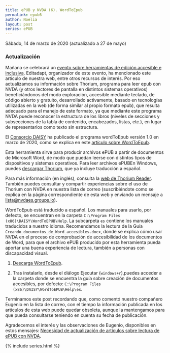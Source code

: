 ```yaml
---
title: ePUB y NVDA (6). WordToEpub
permalink: epub6
author: Noelia
layout: post
series: ePUB
---
```


<footer>Sábado, 14 de marzo de 2020 (actualizado a 27 de mayo)</footer>



### Actualización ###

Mañana se celebrará un [evento sobre herramientas de edición accesible e inclusiva](http://editadapt.net/es/). Editadapt, organizador de este evento, ha mencionado este artículo de nuestra web, entre otros recursos de interés. Por eso actualizamos su información sobre Thorium, programa para leer epub con NVDA (y otros lectores de pantalla en distintos sistemas operativos) beneficiándonos del modo exploración,  accesible mediante teclado, de código abierto y gratuito, desarrollado activamente, basado en tecnologías utilizadas en la web (de forma similar  al propio formato epub), que resulta adecuado para el manejo de este formato, ya que mediante este programa NVDA puede reconocer la estructura de los libros (niveles de secciones y subsecciones de la tabla de contenido, encabezados, listas, etc.), en lugar de representarlos como texto sin estructura.

El [Consorcio DAISY](http://www.daisy.org/) ha publicado el programa wordToEpub versión 1.0 en marzo de 2020, como se explica en este [artículo sobre WordToEpub](https://daisy.org/activities/software/wordtoepub/).

Esta herramienta sirve para producir archivos ePUB a partir de documentos de Microsoft Word, de modo que puedan leerse con distintos tipos de dispositivos y sistemas operativos. Para leer archivos ePUBEn Windows, puedes [descargar Thorium](https://github.com/readium/readium-desktop/releases), que ya incluye traducción a español.

Para más información (en inglés), consulta la [web de Thorium Reader](https://www.edrlab.org/software/thorium-reader/). También puedes consultar y compartir experiencias sobre el uso de Thorium con NVDA en nuestra lista de correo (suscribiéndote como se explica en la página correspondiente de esta web y enviando un mensaje a lista@nvdaes.groups.io).

WordToEpub está traducido a español. Los manuales para usarlo, por defecto, se encuentran en la carpeta `C:\Program Files (x86)\DAISY\WordToEPUB\Help`. La subcarpeta `es` contiene los manuales traducidos a nuestro idioma. Recomendamos la lectura de la Guía `Creando_documentos_de_Word_accesibles.docx`, donde se explica cómo usar NVDA en el proceso de comprobación de accesibilidad de los documentos de Word, para que el archivo ePUB producido por esta herramienta pueda aportar una buena experiencia de lectura, también a personas con discapacidad visual.

1. [Descarga WordToEpub](https://dl.daisy.org/tools/WordToEPUB/setupWordToEPUB.exe).

2. Tras instalarlo, desde el diálogo Ejecutar (`windows+r`),puedes acceder a la carpeta donde se encuentra la guía sobre creación de documentos accesibles, por defecto: `C:\Program Files (x86)\DAISY\WordToEPUB\Help\es`.

Terminamos este post recordando que, como comentó nuestro compañero Eugenio en la lista de correo, con el tiempo la información publicada en los artículos de esta web puede quedar obsoleta, aunque la mantengamos para que pueda consultarse teniendo en cuenta su fecha de publicación.

Agradecemos el interés y las observaciones de Eugenio, disponibles en estos mensajes: [Necesidad de actualización de artículos sobre lectura de ePUB con NVDA](https://nvdaes.groups.io/g/lista/topic/71151920).

{% include series.html %}
